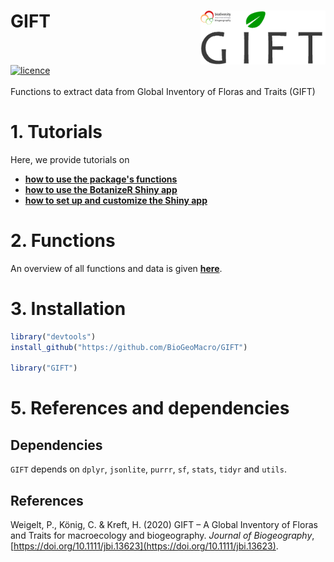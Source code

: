 # GIFT <img src="man/figures/GIFT_biodiv_gottingen_logo.png" align="right" alt="" width="200" />
<br><br>
[![licence](https://img.shields.io/badge/Licence-GPL--3-blue.svg)](https://www.r-project.org/Licenses/GPL-3)  
<br>
Functions to extract data from Global Inventory of Floras and Traits (GIFT)


# 1. Tutorials

Here, we provide tutorials on <br>
- **[how to use the package's functions](https://patrickweigelt.github.io/BotanizeR/articles/BotanizeR_functions.html)**  
- **[how to use the BotanizeR Shiny app](https://patrickweigelt.github.io/BotanizeR/articles/BotanizeR_Shiny.html)**  
- **[how to set up and customize the Shiny app](https://patrickweigelt.github.io/BotanizeR/articles/BotanizeR_config.html)**  


# 2. Functions

An overview of all functions and data is given 
**[here](https://patrickweigelt.github.io/BotanizeR/reference/index.html)**.  


# 3. Installation
``` r
library("devtools")
install_github("https://github.com/BioGeoMacro/GIFT")

library("GIFT")
```

# 5. References and dependencies  

## Dependencies
`GIFT` depends on `dplyr`, `jsonlite`, `purrr`, `sf`, `stats`, `tidyr` and
`utils`.
  
## References    

Weigelt, P., König, C. & Kreft, H. (2020) GIFT – A Global Inventory of Floras
and Traits for macroecology and biogeography. *Journal of Biogeography*, 
[https://doi.org/10.1111/jbi.13623](https://doi.org/10.1111/jbi.13623).
